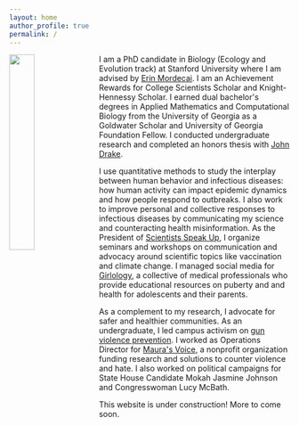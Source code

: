 ```yaml
---
layout: home
author_profile: true
permalink: /
---
```


<img src="https://mjharris95.github.io/headshot2.jpg" width="30%" align="left" style="margin: 0px 10px 10px 0px;" /> I am a PhD candidate in Biology (Ecology and Evolution track) at Stanford University where I am advised by [Erin Mordecai](https://www.mordecailab.com/). I am an Achievement Rewards for College Scientists Scholar and Knight-Hennessy Scholar. I earned dual bachelor's degrees in Applied Mathematics and Computational Biology from the University of Georgia as a Goldwater Scholar and University of Georgia Foundation Fellow. I conducted undergraduate research and completed an honors thesis with [John Drake](https://daphnia.ecology.uga.edu/drakelab/).  

I use quantitative methods to study the interplay between human behavior and infectious diseases: how human activity can impact epidemic dynamics and how people respond to outbreaks. I also work to improve personal and collective responses to infectious diseases by communicating my science and counteracting health misinformation. As the President of [Scientists Speak Up](https://scientistsspeakup.org/), I organize seminars and workshops on communication and advocacy around scientific topics like vaccination and climate change. I managed social media for [Girlology](https://girlology.com/), a collective of medical professionals who provide educational resources on puberty and and health for adolescents and their parents. 

As a complement to my research, I advocate for safer and healthier communities. As an undergraduate, I led campus activism on [gun violence prevention](https://momsdemandaction.org/georgia-moms-demand-action-everytown-and-gun-violence-survivors-urge-georgia-lawmakers-to-prioritize-public-safety/). I worked as Operations Director for [Maura's Voice](https://maurasvoice.org/), a nonprofit organization funding research and solutions to counter violence and hate. I also worked on political campaigns for State House Candidate Mokah Jasmine Johnson and Congresswoman Lucy McBath.

This website is under construction! More to come soon.
